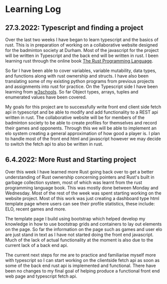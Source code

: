 # Learning Log

## 27.3.2022: Typescript and finding a project
Over the last two weeks I have began to learn typescript and the basics of rust. This is in preparation of working on a collaborative website designed for the badminton society at Durham. Most of the javascript for the project will be written in Typescript and the back end will be written in rust. I been learning rust through the online book [The Rust Programming Language](https://doc.rust-lang.org/book/). 

So far I have been able to cover variables, variable mutability, data types, and functions along with rust ownership and structs. I have also been translating some of my existing python programs from previous projects and assignments into rust for practice. On the Typescript side I have been learning from [w3schools](https://www.w3schools.com/typescript/typescript_object_types.php). So far Object types, arrays, tuples and enumerated values have been covered.

My goals for this project are to successfully write front end client side fetch api in typescript and be able to modify and add functionality to a REST api written in rust. The collaborative website will be for members of the badminton society to be able to create profiles for themselves and record their games and opponents. Through this we will be able to implement an elo system creating a general approximation of how good a player is. I plan to handle most of the front end html and javascript however we may decide to switch the fetch api to also be written in rust.

## 6.4.2022: More Rust and Starting project
Over this week I have learned more Rust going back over to get a better understanding of Rust ownership concerning pointers and Rust's built in garbage collection system, most of which was learnt from the rust programming language book. This was mostly done between Monday and Wednesday. Most of the rest of the week was spent starting working on the website project. Most of this work was just creating a dashboard type html template page where users can see their profile statistics, these include: ELO, recent games and more.

The template page I build using bootstrap which helped develop my knowledge in how to use bootstrap grids and containers to lay out elements on the page. So far the information on the page such as games and user elo are just stand in text as I have not started doing the front end javascript. Much of the lack of actual functionality at the moment is also due to the current lack of a back end api.

The current next steps for me are to practice and familiarise myself more with typescript so I can start working on the clientside fetch api as soon as some of the back end rust api is implemented and functional. There have been no changes to my final goal of helping produce a functional front end web page and typescript fetch api.
